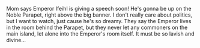 Mom says Emperor Ifeihl is giving a speech soon! He's gonna be up on the Noble Parapet, right above the big banner. I don't really care about politics, but I want to watch, just cause he's so dreamy. They say the Emperor lives in the room behind the Parapet, but they never let any commoners on the main island, let alone into the Emperor's room itself. It must be so lavish and divine...